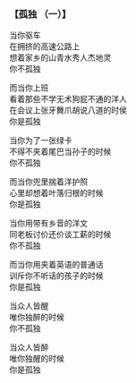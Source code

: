 ### 【孤独 （一）】

当你驱车  
在拥挤的高速公路上  
想着家乡的山青水秀人杰地灵  
你不孤独

而当你上班  
看着那些不学无术狗屁不通的洋人  
在会议上张牙舞爪胡说八道的时侯  
你是孤独

当你为了一张绿卡  
不得不夹着尾巴当孙子的时候  
你不孤独

而当你兜里揣着洋护照  
心里却想着叶落归根的时候  
你是孤独

当你用带有乡音的洋文  
同老板讨价还价谈工薪的时候  
你不孤独

而当你用夹着英语的普通话  
训斥你不听话的孩子的时候  
你是孤独

当众人皆醒  
唯你独醉的时候  
你不孤独

当众人皆醉  
唯你独醒的时候  
你是孤独
